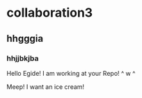# collaboration3
## hhgggia
### hhjjbkjba

Hello Egide! I am working at your Repo! ^ w ^

Meep! I want an ice cream!
